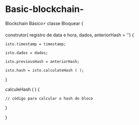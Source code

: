 # Basic-blockchain-
Blockchain Básico⚡
classe Bloquear {

  construtor( registro de data e hora, dados, anteriorHash = '') {

    isto.timestamp = timestamp;

    isto.dados = dados;

    isto.previousHash = anteriorHash;

    isto.hash = isto.calculateHash ( );

  }

  calculeHash ( ) {

    // código para calcular o hash do bloco

  }

}
